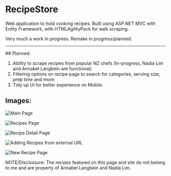 # RecipeStore
Web application to hold cooking recipes. Built using ASP.NET MVC with Entity Framework, with HTMLAgilityPack for web scraping. 

Very much a work in progress. Remake in progress/planned.
<hr>
## Planned:

1. Ability to scrape recipes from popular NZ chefs (In-progress, Nadia Lim and Annabel Langbein are functional)
2. Filtering options on recipe page to search for categories, serving size, prep time and more.
3. Tidy up UI for better experience on Mobile.

## Images:

![Main Page](https://github.com/conordot/RecipeStore/blob/master/Sample%20screens/latest/home.JPG)

![Recipes Page](https://github.com/conordot/RecipeStore/blob/master/Sample%20screens/latest/recipes-page.JPG)

![Recipe Detail Page](https://github.com/conordot/RecipeStore/blob/master/Sample%20screens/latest/recipe-overview-page.JPG)

![Adding Recipes from external URL](https://github.com/conordot/RecipeStore/blob/master/Sample%20screens/latest/recipes-adding-from-url.JPG)

![New Recipe Page](https://github.com/conordot/RecipeStore/blob/master/Sample%20screens/latest/new-recipe.JPG)

NOTE/Disclsosure: The recipes featured on this page and site do not belong to me and are property of Annabel Langbein and Nadia Lim.
